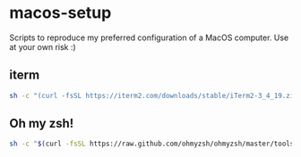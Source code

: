 # macos-setup
Scripts to reproduce my preferred configuration of a MacOS computer. Use at your own risk :)

## iterm

```bash
sh -c "(curl -fsSL https://iterm2.com/downloads/stable/iTerm2-3_4_19.zip)**
```

## Oh my zsh!
```bash
sh -c "$(curl -fsSL https://raw.github.com/ohmyzsh/ohmyzsh/master/tools/install.sh)"
```
